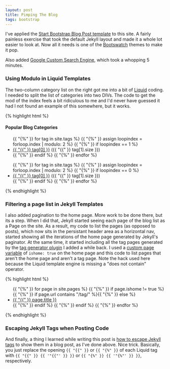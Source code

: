 ```yaml
---
layout: post
title: Pimping The Blog
tags: bootstrap
---
```


I've applied the <a href="http://startbootstrap.com/blog-post">Start Bootstrap Blog Post template</a> to this site. A fairly painless exercise that took the default Jekyll layout and made it a whole lot easier to look at. Now all it needs is one of the <a href="http://bootswatch.com/">Bootswatch</a> themes to make it pop.

Also added <a href="https://www.google.com/cse/">Google Custom Search Engine</a>, which took a whopping 5 minutes.

<h3>Using Modulo in Liquid Templates</h3>

The two-column category list on the right got me into a bit of <a href="http://liquidmarkup.org/">Liquid</a> coding. I needed to split the list of categories into two DIVs. The code to get the mod of the index feels a bit ridiculous to me and I'd never have guessed it had I not found an example of this somewhere, but it works.

{% highlight html %}
<h4>Popular Blog Categories</h4>
<div class="row">
    <div class="col-lg-6">
        <ul class="list-unstyled">
            {{ "{%" }} for tag in site.tags %}
              {{ "{%" }} assign loopindex = forloop.index | modulo: 2 %}
              {{ "{%" }} if loopindex == 1 %}
                <li><a href="/tag/{{ "{{" }} tag[0] }}">{{ "{{" }} tag[0] }}</a> 
                  <span>({{ "{{" }} tag[1].size }})</span></li>
              {{ "{%" }} endif %}
            {{ "{%" }} endfor %}
        </ul>
    </div>
    <div class="col-lg-6">
        <ul class="list-unstyled">
            {{ "{%" }} for tag in site.tags %}
              {{ "{%" }} assign loopindex = forloop.index | modulo: 2 %}
              {{ "{%" }} if loopindex == 0 %}
                <li><a href="/tag/{{ "{{" }} tag[0] }}">{{ "{{" }} tag[0] }}</a> 
                  <span>({{ "{{" }} tag[1].size }})</span></li>
              {{ "{%" }} endif %}
            {{ "{%" }} endfor %}
        </ul>
    </div>
</div>
{% endhighlight %}

<h3>Filtering a page list in Jekyll Templates</h3>

I also added pagination to the home page. More work to be done there, but its a step. When I did that, Jekyll started seeing each page of the blog list as a Page on the site. As a result, my code to list the pages (as opposed to posts), which now sits in the persistant header area as a horizontal nav, started showing all the iterations of the home page generated by Jekyll's paginator. At the same time, it started including all the tag pages generated by the <a href="https://github.com/danieldevries/jekyll-tag-generator">tag generator plugin</a> I added a while back. I used a <a href="http://jekyllrb.com/docs/frontmatter/">custom page variable</a> of `ishome: true` on the home page and this code to list pages that aren't the home page and aren't a tag page. Note the hack used here because the Liquid template engine is missing a "does not contain" operator.

{% highlight html %}
<ul class="nav navbar-nav">
{{ "{%" }} for page in site.pages %}
  {{ "{%" }} if page.ishome != true %}
    {{ "{%" }} if page.url contains "/tag/" %}{{ "{%" }} else %}
      <li><a href="{{ "{{" }} page.url }}">{{ "{{" }} page.title }}</a></li>
    {{ "{%" }} endif %}
  {{ "{%" }} endif %}
{{ "{%" }} endfor %}
</ul>
{% endhighlight %}

<h3>Escaping Jekyll Tags when Posting Code</h3>

And finally, a thing I learned while writing this post is <a href="http://jamiecollinson.com/blog/how-to-escape-liquid-template-tags/">how to escape Jekyll tags</a> to show them in a blog post, as I've done above. Nice trick. Basically, you just replace the opening `{{ "{{" }}` or `{{ "{%" }}` of each Liquid tag with `{{ "{{" }} {{ '"{{"' }} }}` or `{{ "{%" }} {{ '"{%"' }} }}`, respectively.


